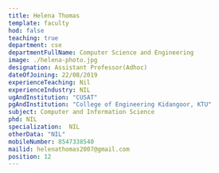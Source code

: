 ```yaml
---
title: Helena Thomas
template: faculty
hod: false
teaching: true
department: cse
departmentFullName: Computer Science and Engineering
image: ./helena-photo.jpg
designation: Assistant Professor(Adhoc)
dateOfJoining: 22/08/2019
experienceTeaching: Nil
experienceIndustry: NIL
ugAndInstitution: "CUSAT"
pgAndInstitution: "College of Engineering Kidangoor, KTU"
subject: Computer and Information Science
phd: NIL
specialization:  NIL
otherData: "NIL"
mobileNumber: 8547338540
mailid: helenathomas2007@gmail.com
position: 12
---
```

